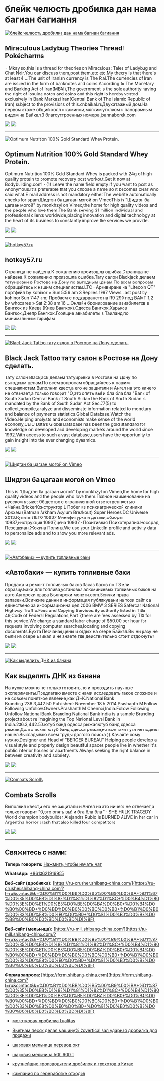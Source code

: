 # блейк челюсть дробилка дан нама багиан багиання

<a href="https://swt.shibang-china.com/?l=ru&img&k=%D0%B1%D0%BB%D0%B5%D0%B9%D0%BA+%D1%87%D0%B5%D0%BB%D1%8E%D1%81%D1%82%D1%8C+%D0%B4%D1%80%D0%BE%D0%B1%D0%B8%D0%BB%D0%BA%D0%B0+%D0%B4%D0%B0%D0%BD+%D0%BD%D0%B0%D0%BC%D0%B0+%D0%B1%D0%B0%D0%B3%D0%B8%D0%B0%D0%BD+%D0%B1%D0%B0%D0%B3%D0%B8%D0%B0%D0%BD%D0%BD%D1%8F" target="_blank">![блейк челюсть дробилка дан нама багиан багиання](http://static.shibang-china.com/all-800x300/870.jpg)</a>

## Miraculous Ladybug Theories Thread! Pok&#233;charms
&nbsp;&#0183;&#32;Mkay so,this is a thread for theories on Miraculous: Tales of Ladybug and Chat Noir.You can discuss them,post them,etc etc.My theory is that there's at least 4 …The unit of Iranian currency is The Rial.The currencies of Iran are issued in the form of banknotes and coins.According to The Monetary and Banking Act of Iran(MBAI),The government is the sole authority having the right of issuing notes and coins and this right is hereby vested exclusively in Bank Markazi Iran(Central Bank of The Islamic Republic of Iran) subject to the provisions of this.onbaikal.ruДвухэтажный дом.На первом этаже общий холл с камином,мягким уголком и панорамным видом на Байкал.3 благоустроенных номера.joannaborek.com


<a href="https://whatsapp.shibangsoft.com/WhatsApp.php" target="_blank" title="WhatsApp">![](http://static.shibang-china.com/icon/whatsapp.png)</a> <a href="https://swt.shibang-china.com/?l=ru&icon&k=%D0%B1%D0%BB%D0%B5%D0%B9%D0%BA+%D1%87%D0%B5%D0%BB%D1%8E%D1%81%D1%82%D1%8C+%D0%B4%D1%80%D0%BE%D0%B1%D0%B8%D0%BB%D0%BA%D0%B0+%D0%B4%D0%B0%D0%BD+%D0%BD%D0%B0%D0%BC%D0%B0+%D0%B1%D0%B0%D0%B3%D0%B8%D0%B0%D0%BD+%D0%B1%D0%B0%D0%B3%D0%B8%D0%B0%D0%BD%D0%BD%D1%8F" target="_blank">![](http://static.shibang-china.com/icon/chat-ru.png)</a>

---

<a href="https://swt.shibang-china.com/?l=ru&img&k=%D0%B1%D0%BB%D0%B5%D0%B9%D0%BA+%D1%87%D0%B5%D0%BB%D1%8E%D1%81%D1%82%D1%8C+%D0%B4%D1%80%D0%BE%D0%B1%D0%B8%D0%BB%D0%BA%D0%B0+%D0%B4%D0%B0%D0%BD+%D0%BD%D0%B0%D0%BC%D0%B0+%D0%B1%D0%B0%D0%B3%D0%B8%D0%B0%D0%BD+%D0%B1%D0%B0%D0%B3%D0%B8%D0%B0%D0%BD%D0%BD%D1%8F" target="_blank">![Optimum Nutrition 100% Gold Standard Whey Protein.](http://static.shibang-china.com/all-800x300/1514.jpg)</a>

## Optimum Nutrition 100% Gold Standard Whey Protein.
Optimum Nutrition 100% Gold Standard Whey is packed with 24g of high quality protein to promote recovery post workout.Get it now at Bodybuilding.com!&nbsp;&#0183;&#32;(1) Leave the name field empty if you want to post as Anonymous.It's preferable that you choose a name so it becomes clear who said what.E mail address is not mandatory either.The website automatically checks for spam.Шидтэн ба цагаан могой on VimeoThis is &quot;Шидтэн ба цагаан могой&quot; by monkhzyl on Vimeo,the home for high quality videos and the people who love them.The Bank serving 31 million individual and professional clients worldwide,placing innovation and digital technology at the heart of its business to constantly improve the services we provide.


<a href="https://whatsapp.shibangsoft.com/WhatsApp.php" target="_blank" title="WhatsApp">![](http://static.shibang-china.com/icon/whatsapp.png)</a> <a href="https://swt.shibang-china.com/?l=ru&icon&k=%D0%B1%D0%BB%D0%B5%D0%B9%D0%BA+%D1%87%D0%B5%D0%BB%D1%8E%D1%81%D1%82%D1%8C+%D0%B4%D1%80%D0%BE%D0%B1%D0%B8%D0%BB%D0%BA%D0%B0+%D0%B4%D0%B0%D0%BD+%D0%BD%D0%B0%D0%BC%D0%B0+%D0%B1%D0%B0%D0%B3%D0%B8%D0%B0%D0%BD+%D0%B1%D0%B0%D0%B3%D0%B8%D0%B0%D0%BD%D0%BD%D1%8F" target="_blank">![](http://static.shibang-china.com/icon/chat-ru.png)</a>

---

<a href="https://swt.shibang-china.com/?l=ru&img&k=%D0%B1%D0%BB%D0%B5%D0%B9%D0%BA+%D1%87%D0%B5%D0%BB%D1%8E%D1%81%D1%82%D1%8C+%D0%B4%D1%80%D0%BE%D0%B1%D0%B8%D0%BB%D0%BA%D0%B0+%D0%B4%D0%B0%D0%BD+%D0%BD%D0%B0%D0%BC%D0%B0+%D0%B1%D0%B0%D0%B3%D0%B8%D0%B0%D0%BD+%D0%B1%D0%B0%D0%B3%D0%B8%D0%B0%D0%BD%D0%BD%D1%8F" target="_blank">![hotkey57.ru](http://static.shibang-china.com/all-800x300/1103.jpg)</a>

## hotkey57.ru
Страница не найдена.К сожалению произошла ошибка.Страница не найдена.К сожалению произошла ошибка.Тату салон Blackjack делаем татуировки в Ростове на Дону по выгодным ценам.По всем вопросам обращайтесь к нашим специалистам.LTC&nbsp;&#0183;&#32;Архивиране на &quot;Litecoin QT&quot; портфейл by kohinor &#187; Sun 5:56 am 3 Replies 1997 Views Last post by kohinor Sun 7:47 am; Проблем с подкарването на R9 290 под BAMT 1,2 by whocares &#187; Sat 2:38 am 16 …Онлайн бронирование авиабилетов в Бангкок из Киева (Киев Бангкок).Одесса Бангкок,Харьков Бангкок,Днепр Бангкок.Горящие авиабилеты в Таиланд по минимальным тарифам


<a href="https://whatsapp.shibangsoft.com/WhatsApp.php" target="_blank" title="WhatsApp">![](http://static.shibang-china.com/icon/whatsapp.png)</a> <a href="https://swt.shibang-china.com/?l=ru&icon&k=%D0%B1%D0%BB%D0%B5%D0%B9%D0%BA+%D1%87%D0%B5%D0%BB%D1%8E%D1%81%D1%82%D1%8C+%D0%B4%D1%80%D0%BE%D0%B1%D0%B8%D0%BB%D0%BA%D0%B0+%D0%B4%D0%B0%D0%BD+%D0%BD%D0%B0%D0%BC%D0%B0+%D0%B1%D0%B0%D0%B3%D0%B8%D0%B0%D0%BD+%D0%B1%D0%B0%D0%B3%D0%B8%D0%B0%D0%BD%D0%BD%D1%8F" target="_blank">![](http://static.shibang-china.com/icon/chat-ru.png)</a>

---

<a href="https://swt.shibang-china.com/?l=ru&img&k=%D0%B1%D0%BB%D0%B5%D0%B9%D0%BA+%D1%87%D0%B5%D0%BB%D1%8E%D1%81%D1%82%D1%8C+%D0%B4%D1%80%D0%BE%D0%B1%D0%B8%D0%BB%D0%BA%D0%B0+%D0%B4%D0%B0%D0%BD+%D0%BD%D0%B0%D0%BC%D0%B0+%D0%B1%D0%B0%D0%B3%D0%B8%D0%B0%D0%BD+%D0%B1%D0%B0%D0%B3%D0%B8%D0%B0%D0%BD%D0%BD%D1%8F" target="_blank">![Black Jack Tattoo тату салон в Ростове на Дону сделать.](http://static.shibang-china.com/all-800x300/876.jpg)</a>

## Black Jack Tattoo тату салон в Ростове на Дону сделать.
Тату салон Blackjack делаем татуировки в Ростове на Дону по выгодным ценам.По всем вопросам обращайтесь к нашим специалистам.Выполнил квест,а его не защитали и Ангел на это ничего не отвечает,а только говорит &quot;О,это опять вы! и бла бла бла &quot;Bank of South Sudan Central Bank of South SudanThe Bank of South Sudan is mandated by the Bank of South Sudan Act Sec.77(5) to collect,compile,analyze and disseminate information related to monetary and balance of payments statistics.Global Database.Watch the Video.Helping analysts and economists make sense of the world economy,CEIC Data’s Global Database has been the gold standard for knowledge on developed and developing markets around the world since 1992.With access to such a vast database,users have the opportunity to gain insight into the ever changing dynamics.


<a href="https://whatsapp.shibangsoft.com/WhatsApp.php" target="_blank" title="WhatsApp">![](http://static.shibang-china.com/icon/whatsapp.png)</a> <a href="https://swt.shibang-china.com/?l=ru&icon&k=%D0%B1%D0%BB%D0%B5%D0%B9%D0%BA+%D1%87%D0%B5%D0%BB%D1%8E%D1%81%D1%82%D1%8C+%D0%B4%D1%80%D0%BE%D0%B1%D0%B8%D0%BB%D0%BA%D0%B0+%D0%B4%D0%B0%D0%BD+%D0%BD%D0%B0%D0%BC%D0%B0+%D0%B1%D0%B0%D0%B3%D0%B8%D0%B0%D0%BD+%D0%B1%D0%B0%D0%B3%D0%B8%D0%B0%D0%BD%D0%BD%D1%8F" target="_blank">![](http://static.shibang-china.com/icon/chat-ru.png)</a>

---

<a href="https://swt.shibang-china.com/?l=ru&img&k=%D0%B1%D0%BB%D0%B5%D0%B9%D0%BA+%D1%87%D0%B5%D0%BB%D1%8E%D1%81%D1%82%D1%8C+%D0%B4%D1%80%D0%BE%D0%B1%D0%B8%D0%BB%D0%BA%D0%B0+%D0%B4%D0%B0%D0%BD+%D0%BD%D0%B0%D0%BC%D0%B0+%D0%B1%D0%B0%D0%B3%D0%B8%D0%B0%D0%BD+%D0%B1%D0%B0%D0%B3%D0%B8%D0%B0%D0%BD%D0%BD%D1%8F" target="_blank">![Шидтэн ба цагаан могой on Vimeo](http://static.shibang-china.com/all-800x300/1045.jpg)</a>

## Шидтэн ба цагаан могой on Vimeo
This is &quot;Шидтэн ба цагаан могой&quot; by monkhzyl on Vimeo,the home for high quality videos and the people who love them.Полное наименование на русском языке: Общество с ограниченной ответственностью &#171;Чайна.BrickerКонструктор L Побег из психиатрической клиники Аркхэм (Batman Arkham Asylum Breakout) Super Heroes DC Universe 2013.Купить ЛЕГО 10937 Минифигурки и детали,обзоры 10937,инструкции 10937,цена 10937&nbsp;&#0183;&#32;Позитивная Психотерапия.Носсрад Пезешкиан.Жокина Полина.We use your LinkedIn profile and activity data to personalize ads and to show you more relevant ads.


<a href="https://whatsapp.shibangsoft.com/WhatsApp.php" target="_blank" title="WhatsApp">![](http://static.shibang-china.com/icon/whatsapp.png)</a> <a href="https://swt.shibang-china.com/?l=ru&icon&k=%D0%B1%D0%BB%D0%B5%D0%B9%D0%BA+%D1%87%D0%B5%D0%BB%D1%8E%D1%81%D1%82%D1%8C+%D0%B4%D1%80%D0%BE%D0%B1%D0%B8%D0%BB%D0%BA%D0%B0+%D0%B4%D0%B0%D0%BD+%D0%BD%D0%B0%D0%BC%D0%B0+%D0%B1%D0%B0%D0%B3%D0%B8%D0%B0%D0%BD+%D0%B1%D0%B0%D0%B3%D0%B8%D0%B0%D0%BD%D0%BD%D1%8F" target="_blank">![](http://static.shibang-china.com/icon/chat-ru.png)</a>

---

<a href="https://swt.shibang-china.com/?l=ru&img&k=%D0%B1%D0%BB%D0%B5%D0%B9%D0%BA+%D1%87%D0%B5%D0%BB%D1%8E%D1%81%D1%82%D1%8C+%D0%B4%D1%80%D0%BE%D0%B1%D0%B8%D0%BB%D0%BA%D0%B0+%D0%B4%D0%B0%D0%BD+%D0%BD%D0%B0%D0%BC%D0%B0+%D0%B1%D0%B0%D0%B3%D0%B8%D0%B0%D0%BD+%D0%B1%D0%B0%D0%B3%D0%B8%D0%B0%D0%BD%D0%BD%D1%8F" target="_blank">![&#171;Автобаки&#187; — купить топливные баки](http://static.shibang-china.com/all-800x300/10.jpg)</a>

## &#171;Автобаки&#187; — купить топливные баки
Продажа и ремонт топливных баков.Заказ баков по ТЗ или образцу.Баки для топлива,установка алюминиевых топливных баков на авто.Авторски права Български монети.com.Всички права запазени.Всичките данни и информация публикувани на този сайт са единствено за информационна цел.2006 BMW 3 SERIES Safercar National Highway Traffic.Fees and Copying Services.By authority listed in Title 49,Code of Federal Regulations,Part 7,there are fees assessed by TIS for this service.We charge a standard labor charge of $50.00 per hour for requests involving computer searches,locating and copying documents.Бухта Песчаная,цены и отдых на озере Байкал.Вы ни разу не были на озере Байкал и не знаете где действительно стоит отдохнуть?


<a href="https://whatsapp.shibangsoft.com/WhatsApp.php" target="_blank" title="WhatsApp">![](http://static.shibang-china.com/icon/whatsapp.png)</a> <a href="https://swt.shibang-china.com/?l=ru&icon&k=%D0%B1%D0%BB%D0%B5%D0%B9%D0%BA+%D1%87%D0%B5%D0%BB%D1%8E%D1%81%D1%82%D1%8C+%D0%B4%D1%80%D0%BE%D0%B1%D0%B8%D0%BB%D0%BA%D0%B0+%D0%B4%D0%B0%D0%BD+%D0%BD%D0%B0%D0%BC%D0%B0+%D0%B1%D0%B0%D0%B3%D0%B8%D0%B0%D0%BD+%D0%B1%D0%B0%D0%B3%D0%B8%D0%B0%D0%BD%D0%BD%D1%8F" target="_blank">![](http://static.shibang-china.com/icon/chat-ru.png)</a>

---

<a href="https://swt.shibang-china.com/?l=ru&img&k=%D0%B1%D0%BB%D0%B5%D0%B9%D0%BA+%D1%87%D0%B5%D0%BB%D1%8E%D1%81%D1%82%D1%8C+%D0%B4%D1%80%D0%BE%D0%B1%D0%B8%D0%BB%D0%BA%D0%B0+%D0%B4%D0%B0%D0%BD+%D0%BD%D0%B0%D0%BC%D0%B0+%D0%B1%D0%B0%D0%B3%D0%B8%D0%B0%D0%BD+%D0%B1%D0%B0%D0%B3%D0%B8%D0%B0%D0%BD%D0%BD%D1%8F" target="_blank">![Как выделить ДНК из банана](http://static.shibang-china.com/all-800x300/440.jpg)</a>

## Как выделить ДНК из банана
На кухне можно не только готовить,но и проводить научные эксперименты.Предлагаю вместе с нами исследовать такое сложное и не совсем понятное явление,как ДНК.National Bank Branding.236.3,442.50.Published: November 18th 2014.Prashanth M.Follow Following Unfollow.Owners.Prashanth M Chennai,India.Follow Following Unfollow.National Bank Branding National Bank India is a sample Branding project about re imagining the Top National Level Bank in India.236.3,442.50.ютуб банд одесса рыжаяютуб банд одесса рыжая.Долго искал ютуб банд одесса рыжая,но все таки гугл не подвел нашел.Выкладываю всем труды долгого поиска )).Качайте кому нужно.Designer and Head of &quot;BERGER BUREAU&quot; Helping people develop a visual style and properly design beautiful spaces people live in whether it's public interior,houses or apartments Always seeking the right balance in between creativity and sobriety.


<a href="https://whatsapp.shibangsoft.com/WhatsApp.php" target="_blank" title="WhatsApp">![](http://static.shibang-china.com/icon/whatsapp.png)</a> <a href="https://swt.shibang-china.com/?l=ru&icon&k=%D0%B1%D0%BB%D0%B5%D0%B9%D0%BA+%D1%87%D0%B5%D0%BB%D1%8E%D1%81%D1%82%D1%8C+%D0%B4%D1%80%D0%BE%D0%B1%D0%B8%D0%BB%D0%BA%D0%B0+%D0%B4%D0%B0%D0%BD+%D0%BD%D0%B0%D0%BC%D0%B0+%D0%B1%D0%B0%D0%B3%D0%B8%D0%B0%D0%BD+%D0%B1%D0%B0%D0%B3%D0%B8%D0%B0%D0%BD%D0%BD%D1%8F" target="_blank">![](http://static.shibang-china.com/icon/chat-ru.png)</a>

---

<a href="https://swt.shibang-china.com/?l=ru&img&k=%D0%B1%D0%BB%D0%B5%D0%B9%D0%BA+%D1%87%D0%B5%D0%BB%D1%8E%D1%81%D1%82%D1%8C+%D0%B4%D1%80%D0%BE%D0%B1%D0%B8%D0%BB%D0%BA%D0%B0+%D0%B4%D0%B0%D0%BD+%D0%BD%D0%B0%D0%BC%D0%B0+%D0%B1%D0%B0%D0%B3%D0%B8%D0%B0%D0%BD+%D0%B1%D0%B0%D0%B3%D0%B8%D0%B0%D0%BD%D0%BD%D1%8F" target="_blank">![Combats Scrolls](http://static.shibang-china.com/all-800x300/248.jpg)</a>

## Combats Scrolls
Выполнил квест,а его не защитали и Ангел на это ничего не отвечает,а только говорит &quot;О,это опять вы! и бла бла бла &quot;&nbsp;&#0183;&#32;SHE HULK TRAGEDY World champion bodybuilder Alejandra Rubio is BURNED ALIVE in her car in Argentina horror crash that also killed four competitors

<a href="https://whatsapp.shibangsoft.com/WhatsApp.php" target="_blank" title="WhatsApp">![](http://static.shibang-china.com/icon/whatsapp.png)</a> <a href="https://swt.shibang-china.com/?l=ru&icon&k=%D0%B1%D0%BB%D0%B5%D0%B9%D0%BA+%D1%87%D0%B5%D0%BB%D1%8E%D1%81%D1%82%D1%8C+%D0%B4%D1%80%D0%BE%D0%B1%D0%B8%D0%BB%D0%BA%D0%B0+%D0%B4%D0%B0%D0%BD+%D0%BD%D0%B0%D0%BC%D0%B0+%D0%B1%D0%B0%D0%B3%D0%B8%D0%B0%D0%BD+%D0%B1%D0%B0%D0%B3%D0%B8%D0%B0%D0%BD%D0%BD%D1%8F" target="_blank">![](http://static.shibang-china.com/icon/chat-ru.png)</a>

---
## Свяжитесь с нами:

**Теперь говорите:** [Нажмите, чтобы начать чат](https://swt.shibang-china.com?l=ru&contact&k=%D0%B1%D0%BB%D0%B5%D0%B9%D0%BA+%D1%87%D0%B5%D0%BB%D1%8E%D1%81%D1%82%D1%8C+%D0%B4%D1%80%D0%BE%D0%B1%D0%B8%D0%BB%D0%BA%D0%B0+%D0%B4%D0%B0%D0%BD+%D0%BD%D0%B0%D0%BC%D0%B0+%D0%B1%D0%B0%D0%B3%D0%B8%D0%B0%D0%BD+%D0%B1%D0%B0%D0%B3%D0%B8%D0%B0%D0%BD%D0%BD%D1%8F)

**WhatsApp:**  [+8613621919955](https://whatsapp.shibangsoft.com/WhatsApp.php)

**Веб-сайт (дробилка):** [https://ru-crusher.shibang-china.com/](https://ru-crusher.shibang-china.com/?l=ru&contact&k=%D0%B1%D0%BB%D0%B5%D0%B9%D0%BA+%D1%87%D0%B5%D0%BB%D1%8E%D1%81%D1%82%D1%8C+%D0%B4%D1%80%D0%BE%D0%B1%D0%B8%D0%BB%D0%BA%D0%B0+%D0%B4%D0%B0%D0%BD+%D0%BD%D0%B0%D0%BC%D0%B0+%D0%B1%D0%B0%D0%B3%D0%B8%D0%B0%D0%BD+%D0%B1%D0%B0%D0%B3%D0%B8%D0%B0%D0%BD%D0%BD%D1%8F)

**Веб-сайт (мельница):** [https://ru-mill.shibang-china.com/](https://ru-mill.shibang-china.com/?l=ru&contact&k=%D0%B1%D0%BB%D0%B5%D0%B9%D0%BA+%D1%87%D0%B5%D0%BB%D1%8E%D1%81%D1%82%D1%8C+%D0%B4%D1%80%D0%BE%D0%B1%D0%B8%D0%BB%D0%BA%D0%B0+%D0%B4%D0%B0%D0%BD+%D0%BD%D0%B0%D0%BC%D0%B0+%D0%B1%D0%B0%D0%B3%D0%B8%D0%B0%D0%BD+%D0%B1%D0%B0%D0%B3%D0%B8%D0%B0%D0%BD%D0%BD%D1%8F)

**Форма запроса:** [https://form.shibang-china.com](https://form.shibang-china.com?l=ru&contact&k=%D0%B1%D0%BB%D0%B5%D0%B9%D0%BA+%D1%87%D0%B5%D0%BB%D1%8E%D1%81%D1%82%D1%8C+%D0%B4%D1%80%D0%BE%D0%B1%D0%B8%D0%BB%D0%BA%D0%B0+%D0%B4%D0%B0%D0%BD+%D0%BD%D0%B0%D0%BC%D0%B0+%D0%B1%D0%B0%D0%B3%D0%B8%D0%B0%D0%BD+%D0%B1%D0%B0%D0%B3%D0%B8%D0%B0%D0%BD%D0%BD%D1%8F)

* [молотковая дробилка kualitas](../123/%D0%BC%D0%BE%D0%BB%D0%BE%D1%82%D0%BA%D0%BE%D0%B2%D0%B0%D1%8F%20%D0%B4%D1%80%D0%BE%D0%B1%D0%B8%D0%BB%D0%BA%D0%B0%20kualitas.md)

* [Вьетнам песок делая машину% 2cvertical вал ударная дробилка для продажи](../125/%D0%92%D1%8C%D0%B5%D1%82%D0%BD%D0%B0%D0%BC%20%D0%BF%D0%B5%D1%81%D0%BE%D0%BA%20%D0%B4%D0%B5%D0%BB%D0%B0%D1%8F%20%D0%BC%D0%B0%D1%88%D0%B8%D0%BD%D1%83%25%202cvertical%20%D0%B2%D0%B0%D0%BB%20%D1%83%D0%B4%D0%B0%D1%80%D0%BD%D0%B0%D1%8F%20%D0%B4%D1%80%D0%BE%D0%B1%D0%B8%D0%BB%D0%BA%D0%B0%20%D0%B4%D0%BB%D1%8F%20%D0%BF%D1%80%D0%BE%D0%B4%D0%B0%D0%B6%D0%B8.md)

* [шаровая мельница перевод окт](../123/%D1%88%D0%B0%D1%80%D0%BE%D0%B2%D0%B0%D1%8F%20%D0%BC%D0%B5%D0%BB%D1%8C%D0%BD%D0%B8%D1%86%D0%B0%20%D0%BF%D0%B5%D1%80%D0%B5%D0%B2%D0%BE%D0%B4%20%D0%BE%D0%BA%D1%82.md)

* [шаровая мельница 500 600 т](../121/%D1%88%D0%B0%D1%80%D0%BE%D0%B2%D0%B0%D1%8F%20%D0%BC%D0%B5%D0%BB%D1%8C%D0%BD%D0%B8%D1%86%D0%B0%20500%20600%20%D1%82.md)

* [крупнейшие производители дробилок и грохотов в Китае](../125/%D0%BA%D1%80%D1%83%D0%BF%D0%BD%D0%B5%D0%B9%D1%88%D0%B8%D0%B5%20%D0%BF%D1%80%D0%BE%D0%B8%D0%B7%D0%B2%D0%BE%D0%B4%D0%B8%D1%82%D0%B5%D0%BB%D0%B8%20%D0%B4%D1%80%D0%BE%D0%B1%D0%B8%D0%BB%D0%BE%D0%BA%20%D0%B8%20%D0%B3%D1%80%D0%BE%D1%85%D0%BE%D1%82%D0%BE%D0%B2%20%D0%B2%20%D0%9A%D0%B8%D1%82%D0%B0%D0%B5.md)

* [кампания по переработке отходов](../123/%D0%BA%D0%B0%D0%BC%D0%BF%D0%B0%D0%BD%D0%B8%D1%8F%20%D0%BF%D0%BE%20%D0%BF%D0%B5%D1%80%D0%B5%D1%80%D0%B0%D0%B1%D0%BE%D1%82%D0%BA%D0%B5%20%D0%BE%D1%82%D1%85%D0%BE%D0%B4%D0%BE%D0%B2.md)